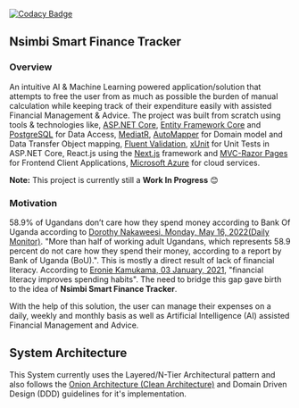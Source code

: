 [![Codacy Badge](https://app.codacy.com/project/badge/Grade/44e0255e3b034055a02a1b92855582b3)](https://www.codacy.com/gh/RonnieLutalo/ExpenseTracker/dashboard?utm_source=github.com&amp;utm_medium=referral&amp;utm_content=RonnieLutalo/ExpenseTracker&amp;utm_campaign=Badge_Grade)

## Nsimbi Smart Finance Tracker

### Overview
An intuitive AI & Machine Learning powered application/solution that attempts to free the user from as much as possible the burden of manual calculation while keeping track of their expenditure easily with assisted Financial Management & Advice. The project was built from scratch using tools & technologies like, [ASP.NET Core](https://dotnet.microsoft.com/en-us/apps/aspnet), [Entity Framework Core](https://docs.microsoft.com/en-us/ef/) and [PostgreSQL](https://www.postgresql.org/) for Data Access, [MediatR](https://www.nuget.org/packages/MediatR/), [AutoMapper](https://automapper.org/) for Domain model and Data Transfer Object mapping, [Fluent Validation](https://fluentvalidation.net/), [xUnit](https://xunit.net/) for Unit Tests in ASP.NET Core, React.js using the [Next.js](https://nextjs.org/) framework and [MVC-Razor Pages](https://dotnet.microsoft.com/en-us/apps/aspnet/mvc) for Frontend Client Applications, [Microsoft Azure](https://azure.microsoft.com/en-us/) for cloud services.

**Note:** This project is currently still a **Work In Progress** 😊

### Motivation
58.9% of Ugandans don’t care how they spend money according to Bank Of Uganda according to [Dorothy Nakaweesi, Monday, May 16, 2022(Daily Monitor)](https://www.monitor.co.ug/uganda/business/finance/58-9-of-ugandans-don-t-care-how-they-spend-money-bou-3816478). "More than half of working adult Ugandans, which represents 58.9 percent do not care how they spend their money, according to a report by Bank of Uganda (BoU).". This is mostly a direct result of lack of financial literacy. According to [Eronie Kamukama, 03 January, 2021](https://www.monitor.co.ug/uganda/business/prosper/how-financial-literacy-improves-spending-habits-1665146), "financial literacy improves spending habits". The need to bridge this gap gave birth to the idea of **Nsimbi Smart Finance Tracker**. 

With the help of this solution, the user can manage their expenses on a daily, weekly and monthly basis as well as Artificial Intelligence (AI) assisted Financial Management and Advice.

## System Architecture 
This System currently uses the Layered/N-Tier Architectural pattern and also follows the [Onion Architecture (Clean Architecture)](https://blog.cleancoder.com/uncle-bob/2012/08/13/the-clean-architecture.html) and Domain Driven Design (DDD) guidelines for it's implementation.
